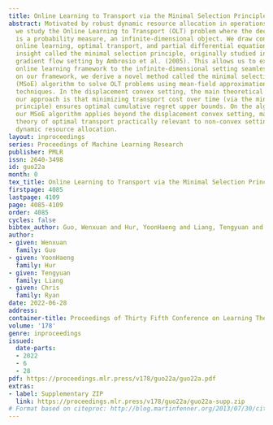 ```yaml
---
title: Online Learning to Transport via the Minimal Selection Principle
abstract: Motivated by robust dynamic resource allocation in operations research,
  we study the Online Learning to Transport (OLT) problem where the decision variable
  is a probability measure, an infinite-dimensional object. We draw connections between
  online learning, optimal transport, and partial differential equations through an
  insight called the minimal selection principle, originally studied in the Wasserstein
  gradient flow setting by Ambrosio et al. (2005). This allows us to extend the standard
  online learning framework to the infinite-dimensional setting seamlessly. Based
  on our framework, we derive a novel method called the minimal selection or exploration
  (MSoE) algorithm to solve OLT problems using mean-field approximation and discretization
  techniques. In the displacement convex setting, the main theoretical message underpinning
  our approach is that minimizing transport cost over time (via the minimal selection
  principle) ensures optimal cumulative regret upper bounds. On the algorithmic side,
  our MSoE algorithm applies beyond the displacement convex setting, making the mathematical
  theory of optimal transport practically relevant to non-convex settings common in
  dynamic resource allocation.
layout: inproceedings
series: Proceedings of Machine Learning Research
publisher: PMLR
issn: 2640-3498
id: guo22a
month: 0
tex_title: Online Learning to Transport via the Minimal Selection Principle
firstpage: 4085
lastpage: 4109
page: 4085-4109
order: 4085
cycles: false
bibtex_author: Guo, Wenxuan and Hur, YoonHaeng and Liang, Tengyuan and Ryan, Chris
author:
- given: Wenxuan
  family: Guo
- given: YoonHaeng
  family: Hur
- given: Tengyuan
  family: Liang
- given: Chris
  family: Ryan
date: 2022-06-28
address:
container-title: Proceedings of Thirty Fifth Conference on Learning Theory
volume: '178'
genre: inproceedings
issued:
  date-parts:
  - 2022
  - 6
  - 28
pdf: https://proceedings.mlr.press/v178/guo22a/guo22a.pdf
extras:
- label: Supplementary ZIP
  link: https://proceedings.mlr.press/v178/guo22a/guo22a-supp.zip
# Format based on citeproc: http://blog.martinfenner.org/2013/07/30/citeproc-yaml-for-bibliographies/
---
```

